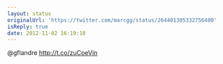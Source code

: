 ```yaml
---
layout: status
originalUrl: 'https://twitter.com/marcgg/status/264401305332756480'
isReply: true
date: 2012-11-02 16:19:18
---
```


@gflandre http://t.co/zuCoeVin
